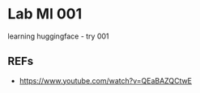 # Lab Ml 001

learning huggingface - try 001

## REFs

- https://www.youtube.com/watch?v=QEaBAZQCtwE